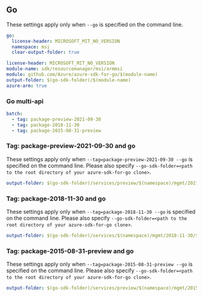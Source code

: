 ## Go

These settings apply only when `--go` is specified on the command line.

``` yaml $(go) && !$(track2)
go:
  license-header: MICROSOFT_MIT_NO_VERSION
  namespace: msi
  clear-output-folder: true
```

``` yaml $(go) && $(track2)
license-header: MICROSOFT_MIT_NO_VERSION
module-name: sdk/resourcemanager/msi/armmsi
module: github.com/Azure/azure-sdk-for-go/$(module-name)
output-folder: $(go-sdk-folder)/$(module-name)
azure-arm: true
```

### Go multi-api

``` yaml $(go) && $(multiapi)
batch:
  - tag: package-preview-2021-09-30
  - tag: package-2018-11-30
  - tag: package-2015-08-31-preview
```

### Tag: package-preview-2021-09-30 and go

These settings apply only when `--tag=package-preview-2021-09-30 --go` is specified on the command line.
Please also specify `--go-sdk-folder=<path to the root directory of your azure-sdk-for-go clone>`.

``` yaml $(tag) == 'package-preview-2021-09-30' && $(go)
output-folder: $(go-sdk-folder)/services/preview/$(namespace)/mgmt/2021-09-30-preview/$(namespace)
```

### Tag: package-2018-11-30 and go

These settings apply only when `--tag=package-2018-11-30 --go` is specified on the command line.
Please also specify `--go-sdk-folder=<path to the root directory of your azure-sdk-for-go clone>`.

``` yaml $(tag) == 'package-2018-11-30' && $(go)
output-folder: $(go-sdk-folder)/services/$(namespace)/mgmt/2018-11-30/$(namespace)
```

### Tag: package-2015-08-31-preview and go

These settings apply only when `--tag=package-2015-08-31-preview --go` is specified on the command line.
Please also specify `--go-sdk-folder=<path to the root directory of your azure-sdk-for-go clone>`.

``` yaml $(tag) == 'package-2015-08-31-preview' && $(go)
output-folder: $(go-sdk-folder)/services/preview/$(namespace)/mgmt/2015-08-31-preview/$(namespace)
```